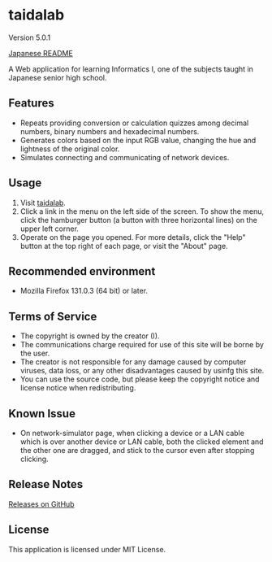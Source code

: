 # taidalab

Version 5.0.1

[Japanese README](README.ja.md)

A Web application for learning Informatics &#8544;, one of the subjects taught in Japanese senior high school.

## Features

- Repeats providing conversion or calculation quizzes among decimal numbers, binary numbers and hexadecimal numbers.
- Generates colors based on the input RGB value, changing the hue and lightness of the original color.
- Simulates connecting and communicating of network devices.

## Usage

1. Visit [taidalab](https://taidalog.github.io/taidalab/).
1. Click a link in the menu on the left side of the screen. To show the menu, click the hamburger button (a button with three horizontal lines) on the upper left corner.
1. Operate on the page you opened. For more details, click the "Help" button at the top right of each page, or visit the "About" page.

## Recommended environment

- Mozilla Firefox 131.0.3 (64 bit) or later.

## Terms of Service

- The copyright is owned by the creator (I).
- The communications charge required for use of this site will be borne by the user.
- The creator is not responsible for any damage caused by computer viruses, data loss, or any other disadvantages caused by usinfg this site.
- You can use the source code, but please keep the copyright notice and license notice when redistributing.

## Known Issue

- On network-simulator page, when clicking a device or a LAN cable which is over another device or LAN cable, both the clicked element and the other one are dragged, and stick to the cursor even after stopping clicking.

## Release Notes

[Releases on GitHub](https://github.com/taidalog/taidalab/releases)

## License

This application is licensed under MIT License.
